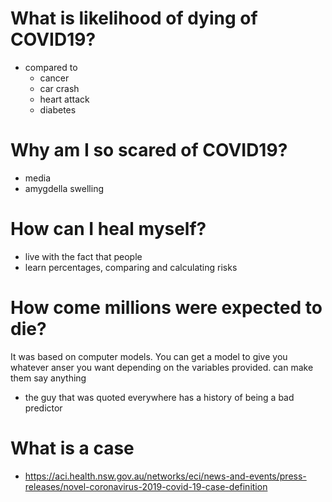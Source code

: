 # What is likelihood of dying of COVID19?

- compared to
  - cancer
  - car crash
  - heart attack
  - diabetes

# Why am I so scared of COVID19?

- media
- amygdella swelling

# How can I heal myself?

- live with the fact that people
- learn percentages, comparing and calculating risks

# How come millions were expected to die?

It was based on computer models. You can get a model to give you whatever anser you want depending on the variables provided. can make them say anything

- the guy that was quoted everywhere has a history of being a bad predictor

# What is a case

- https://aci.health.nsw.gov.au/networks/eci/news-and-events/press-releases/novel-coronavirus-2019-covid-19-case-definition
